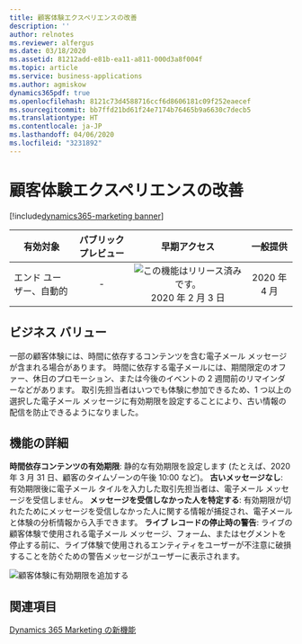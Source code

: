 ```yaml
---
title: 顧客体験エクスペリエンスの改善
description: ''
author: relnotes
ms.reviewer: alfergus
ms.date: 03/18/2020
ms.assetid: 81212add-e81b-ea11-a811-000d3a8f004f
ms.topic: article
ms.service: business-applications
ms.author: agmiskow
dynamics365pdf: true
ms.openlocfilehash: 8121c73d4588716ccf6d8606181c09f252eaecef
ms.sourcegitcommit: bb7ffd21bd61f24e7174b76465b9a6630c7decb5
ms.translationtype: HT
ms.contentlocale: ja-JP
ms.lasthandoff: 04/06/2020
ms.locfileid: "3231892"
---
```

# <a name="improved-customer-journey-experience"></a>顧客体験エクスペリエンスの改善
[!include[dynamics365-marketing banner](../includes/dynamics365-marketing.md)]

| 有効対象    |  パブリック プレビュー | 早期アクセス | 一般提供 | 
| ---------- | :----------: |:----------: |:----------: |
|エンド ユーザー、自動的|-|![この機能はリリース済みです。](/dynamics365-release-plan/media/green-checkmark.png "この機能はリリース済みです。") 2020 年 2 月 3 日| 2020 年 4 月|


## <a name="business-value"></a>ビジネス バリュー
<!-- bv start -->
一部の顧客体験には、時間に依存するコンテンツを含む電子メール メッセージが含まれる場合があります。 時間に依存する電子メールには、期間限定のオファー、休日のプロモーション、または今後のイベントの 2 週間前のリマインダーなどがあります。 取引先担当者はいつでも体験に参加できるため、1 つ以上の選択した電子メール メッセージに有効期限を設定することにより、古い情報の配信を防止できるようになりました。
<!-- bv end -->



## <a name="feature-details"></a>機能の詳細
<!--feature detail start -->
**時間依存コンテンツの有効期限**: 静的な有効期限を設定します (たとえば、2020 年 3 月 31 日、顧客のタイムゾーンの午後 10:00 など)。
**古いメッセージなし**: 有効期限後に電子メール タイルを入力した取引先担当者は、電子メール メッセージを受信しません。 
**メッセージを受信しなかった人を特定する**: 有効期限が切れたためにメッセージを受信しなかった人に関する情報が捕捉され、電子メールと体験の分析情報から入手できます。
**ライブ レコードの停止時の警告**: ライブの顧客体験で使用される電子メール メッセージ、フォーム、またはセグメントを停止する前に、ライブ体験で使用されるエンティティをユーザーが不注意に破損することを防ぐための警告メッセージがユーザーに表示されます。
<!--feature detail end -->

![顧客体験に有効期限を追加する](media/improve-customer-journey.png "顧客体験に有効期限を追加する")
<!-- Picture 1 -->









## <a name="see-also"></a>関連項目


<!--docs start-->
[Dynamics 365 Marketing の新機能](https://docs.microsoft.com/dynamics365/marketing/whats-new-marketing)
<!--docs end-->

